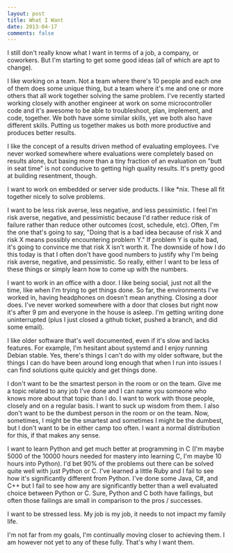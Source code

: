 ```yaml
---
layout: post
title: What I Want
date: 2013-04-17
comments: false
---
```


I still don't really know what I want in terms of a job, a company, or
coworkers.  But I'm starting to get some good ideas (all of which are apt to
change).

I like working on a team.  Not a team where there's 10 people and each one of
them does some unique thing, but a team where it's me and one or more others
that all work together solving the same problem.  I've recently started working
closely with another engineer at work on some microcontroller code and it's
awesome to be able to troubleshoot, plan, implement, and code, together.  We
both have some similar skills, yet we both also have different skills.  Putting
us together makes us both more productive and produces better results.

I like the concept of a results driven method of evaluating employees.  I've
never worked somewhere where evaluations were completely based on results alone,
but basing more than a tiny fraction of an evaluation on "butt in seat time" is
not conducive to getting high quality results.  It's pretty good at building
resentment, though.

I want to work on embedded or server side products.  I like *nix.  These all fit
together nicely to solve problems.

I want to be less risk averse, less negative, and less pessimistic.  I feel I'm
risk averse, negative, and pessimistic because I'd rather reduce risk of failure
rather than reduce other outcomes (cost, schedule, etc).  Often, I'm the one
that's going to say, "Doing that is a bad idea because of risk X and risk X
means possibly encountering problem Y."  If problem Y is quite bad, it's going
to convince me that risk X isn't worth it.  The downside of how I do this today
is that I often don't have good numbers to justify why I'm being risk averse,
negative, and pessimistic.  So really, either I want to be less of these things
or simply learn how to come up with the numbers.

I want to work in an office with a door.  I like being social, just not all the
time, like when I'm trying to get things done.  So far, the environments I've
worked in, having headphones on doesn't mean anything.  Closing a door does.
I've never worked somewhere with a door that closes but right now it's after 9
pm and everyone in the house is asleep.  I'm getting writing done uninterrupted
(plus I just closed a github ticket, pushed a branch, and did some email).

I like older software that's well documented, even if it's slow and lacks
features.  For example, I'm hesitant about systemd and I enjoy running Debian
stable.  Yes, there's things I can't do with my older software, but the things I
can do have been around long enough that when I run into issues I can find
solutions quite quickly and get things done.

I don't want to be the smartest person in the room or on the team.  Give me a
topic related to any job I've done and I can name you someone who knows more
about that topic than I do.  I want to work with those people, closely and on a
regular basis.  I want to suck up wisdom from them.  I also don't want to be the
dumbest person in the room or on the team.  Now, sometimes, I might be the
smartest and sometimes I might be the dumbest, but I don't want to be in either
camp too often.  I want a normal distribution for this, if that makes any sense.

I want to learn Python and get much better at programming in C (I'm maybe 5000
of the 10000 hours needed for mastery into learning C, I'm maybe 10 hours into
Python).  I'd bet 90% of the problems out there can be solved quite well with
just Python or C.  I've learned a little Ruby and I fail to see how it's
significantly different from Python.  I've done some Java, C#, and C++ but I
fail to see how any are significantly better than a well evaluated choice
between Python or C.  Sure, Python and C both have failings, but often those
failings are small in comparison to the pros / successes.

I want to be stressed less.  My job is my job, it needs to not impact my family
life.

I'm not far from my goals, I'm continually moving closer to achieving them.  I
am however not yet to any of these fully.  That's why I want them.
